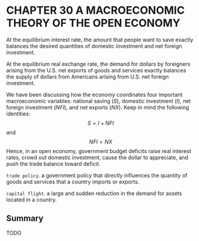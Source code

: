 # CHAPTER 30 A MACROECONOMIC THEORY OF THE OPEN ECONOMY



At the equilibrium interest rate, the amount that people want to save exactly balances the desired quantities of domestic investment and net foreign investment.

At the equilibrium real exchange rate, the demand for dollars by foreigners arising from the U.S. net exports of goods and services exactly balances the supply of dollars from Americans arising from U.S. net foreign investment.

We have been discussing how the economy coordinates four important macroeconomic variables: national saving $(S)$, domestic investment $(I)$, net foreign investment $(NFI)$, and net exports $(NX)$. Keep in mind the following identities:
$$
S = I + NFI
$$
and
$$
NFI = NX
$$
Hence, in an open economy, government budget deficits raise real interest rates, crowd out domestic investment, cause the dollar to appreciate, and push the trade balance toward deficit.

`trade policy`. a government policy that directly influences the quantity of goods and services that a country imports or exports.

`capital flight`. a large and sudden reduction in the demand for assets located in a country.



## Summary

TODO
